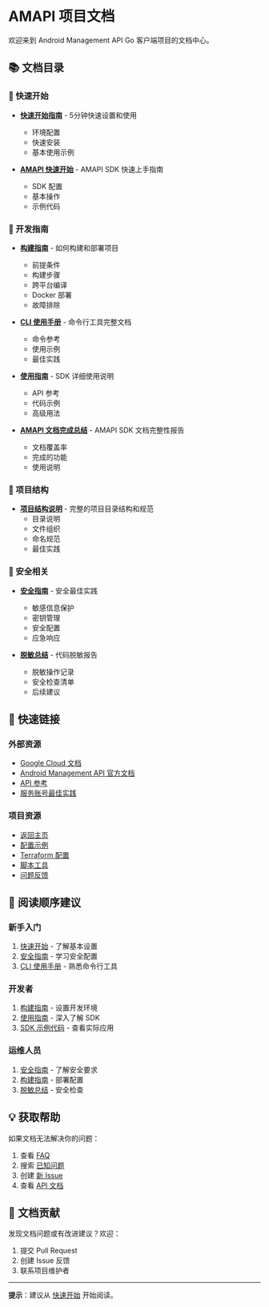 # AMAPI 项目文档

欢迎来到 Android Management API Go 客户端项目的文档中心。

## 📚 文档目录

### 🚀 快速开始

- **[快速开始指南](QUICKSTART.md)** - 5分钟快速设置和使用
  - 环境配置
  - 快速安装
  - 基本使用示例

- **[AMAPI 快速开始](AMAPI_快速开始.md)** - AMAPI SDK 快速上手指南
  - SDK 配置
  - 基本操作
  - 示例代码

### 🔨 开发指南

- **[构建指南](BUILD_GUIDE.md)** - 如何构建和部署项目
  - 前提条件
  - 构建步骤
  - 跨平台编译
  - Docker 部署
  - 故障排除

- **[CLI 使用手册](CLI_USAGE.md)** - 命令行工具完整文档
  - 命令参考
  - 使用示例
  - 最佳实践

- **[使用指南](USAGE_GUIDE.md)** - SDK 详细使用说明
  - API 参考
  - 代码示例
  - 高级用法

- **[AMAPI 文档完成总结](AMAPI_文档完成总结.md)** - AMAPI SDK 文档完整性报告
  - 文档覆盖率
  - 完成的功能
  - 使用说明

### 📁 项目结构

- **[项目结构说明](PROJECT_STRUCTURE.md)** - 完整的项目目录结构和规范
  - 目录说明
  - 文件组织
  - 命名规范
  - 最佳实践

### 🔐 安全相关

- **[安全指南](SECURITY.md)** - 安全最佳实践
  - 敏感信息保护
  - 密钥管理
  - 安全配置
  - 应急响应

- **[脱敏总结](DESENSITIZATION_SUMMARY.md)** - 代码脱敏报告
  - 脱敏操作记录
  - 安全检查清单
  - 后续建议

## 🔗 快速链接

### 外部资源

- [Google Cloud 文档](https://cloud.google.com/docs)
- [Android Management API 官方文档](https://developers.google.com/android/management)
- [API 参考](https://developers.google.com/android/management/reference/rest)
- [服务账号最佳实践](https://cloud.google.com/iam/docs/best-practices-service-accounts)

### 项目资源

- [返回主页](../README.md)
- [配置示例](../config.yaml.example)
- [Terraform 配置](../terraform/README.md)
- [脚本工具](../scripts/README.md)
- [问题反馈](https://github.com/hlxwell/android-api-demo/issues)

## 📖 阅读顺序建议

### 新手入门

1. [快速开始](QUICKSTART.md) - 了解基本设置
2. [安全指南](SECURITY.md) - 学习安全配置
3. [CLI 使用手册](CLI_USAGE.md) - 熟悉命令行工具

### 开发者

1. [构建指南](BUILD_GUIDE.md) - 设置开发环境
2. [使用指南](USAGE_GUIDE.md) - 深入了解 SDK
3. [SDK 示例代码](../pkgs/amapi/examples/) - 查看实际应用

### 运维人员

1. [安全指南](SECURITY.md) - 了解安全要求
2. [构建指南](BUILD_GUIDE.md) - 部署配置
3. [脱敏总结](DESENSITIZATION_SUMMARY.md) - 安全检查

## 💡 获取帮助

如果文档无法解决你的问题：

1. 查看 [FAQ](CLI_USAGE.md#常见问题)
2. 搜索 [已知问题](https://github.com/hlxwell/android-api-demo/issues)
3. 创建 [新 Issue](https://github.com/hlxwell/android-api-demo/issues/new)
4. 查看 [API 文档](https://developers.google.com/android/management)

## 📝 文档贡献

发现文档问题或有改进建议？欢迎：

1. 提交 Pull Request
2. 创建 Issue 反馈
3. 联系项目维护者

---

**提示**：建议从 [快速开始](QUICKSTART.md) 开始阅读。


